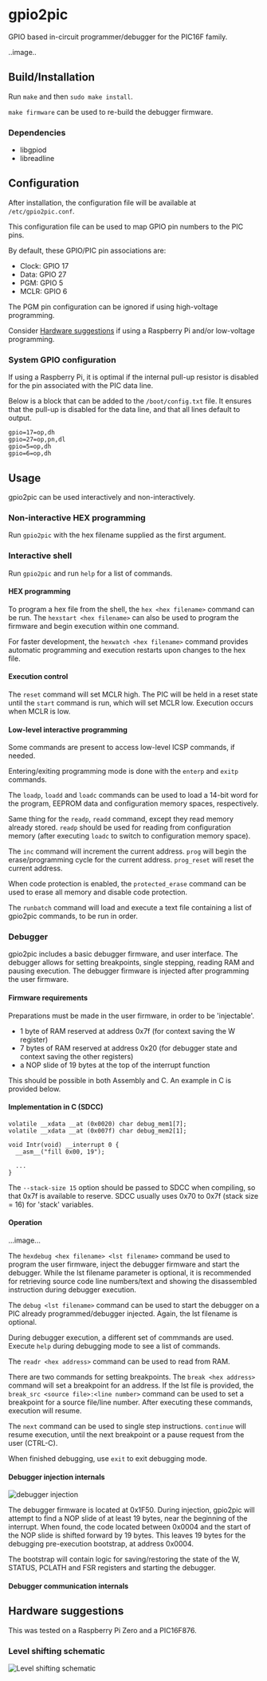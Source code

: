 # gpio2pic

GPIO based in-circuit programmer/debugger for the PIC16F family.


..image..

## Build/Installation

Run `make` and then `sudo make install`.

`make firmware` can be used to re-build the debugger firmware.

### Dependencies
- libgpiod
- libreadline

## Configuration

After installation, the configuration file will be available at `/etc/gpio2pic.conf`.

This configuration file can be used to map GPIO pin numbers to the PIC pins.

By default, these GPIO/PIC pin associations are:
- Clock: GPIO 17
- Data: GPIO 27
- PGM: GPIO 5
- MCLR: GPIO 6

The PGM pin configuration can be ignored if using high-voltage programming.

Consider [Hardware suggestions](#hardware-suggestions) if using a Raspberry Pi and/or low-voltage programming.

### System GPIO configuration

If using a Raspberry Pi, it is optimal if the internal pull-up resistor is disabled for the pin associated with the PIC data line.

Below is a block that can be added to the `/boot/config.txt` file. It ensures that the pull-up is disabled for the data line, and that all lines default to output.

```
gpio=17=op,dh
gpio=27=op,pn,dl
gpio=5=op,dh
gpio=6=op,dh
```

## Usage

gpio2pic can be used interactively and non-interactively.

### Non-interactive HEX programming

Run `gpio2pic` with the hex filename supplied as the first argument.

### Interactive shell

Run `gpio2pic` and run `help` for a list of commands.

#### HEX programming

To program a hex file from the shell, the `hex <hex filename>` command can be run. The `hexstart <hex filename>` can also be used to program the firmware and begin execution within one command. 

For faster development, the `hexwatch <hex filename>` command provides automatic programming and execution restarts upon changes to the hex file.

#### Execution control

The `reset` command will set MCLR high. The PIC will be held in a reset state until the `start` command is run, which will set MCLR low. Execution occurs when MCLR is low.

#### Low-level interactive programming

Some commands are present to access low-level ICSP commands, if needed.

Entering/exiting programming mode is done with the `enterp` and `exitp` commands.

The `loadp`, `loadd` and `loadc` commands can be used to load a 14-bit word for the program, EEPROM data and configuration memory spaces, respectively.

Same thing for the `readp`, `readd` command, except they read memory already stored. `readp` should be used for reading from configuration memory (after executing `loadc` to switch to configuration memory space).

The `inc` command will increment the current address. `prog` will begin the erase/programming cycle for the current address. `prog_reset` will reset the current address.

When code protection is enabled, the `protected_erase` command can be used to erase all memory and disable code protection.

The `runbatch` command will load and execute a text file containing a list of gpio2pic commands, to be run in order.

### Debugger

gpio2pic includes a basic debugger firmware, and user interface. The debugger allows for setting breakpoints, single stepping, reading RAM and pausing execution. The debugger firmware is injected after programming the user firmware.

#### Firmware requirements

Preparations must be made in the user firmware, in order to be 'injectable'.

- 1 byte of RAM reserved at address 0x7f (for context saving the W register)
- 7 bytes of RAM reserved at address 0x20 (for debugger state and context saving the other registers)
- a NOP slide of 19 bytes at the top of the interrupt function

This should be possible in both Assembly and C. An example in C is provided below.

#### Implementation in C (SDCC)

```
volatile __xdata __at (0x0020) char debug_mem1[7];
volatile __xdata __at (0x007f) char debug_mem2[1];

void Intr(void) __interrupt 0 {
  __asm__("fill 0x00, 19");

  ...
}
```

The `--stack-size 15` option should be passed to SDCC when compiling, so that 0x7f is available to reserve. SDCC usually uses 0x70 to 0x7f (stack size = 16) for 'stack' variables.

#### Operation

...image...

The `hexdebug <hex filename> <lst filename>` command be used to program the user firmware, inject the debugger firmware and start the debugger. While the lst filename parameter is optional, it is recommended for retrieving source code line numbers/text and showing the disassembled instruction during debugger execution.

The `debug <lst filename>` command can be used to start the debugger on a PIC already programmed/debugger injected. Again, the lst filename is optional.

During debugger execution, a different set of commmands are used. Execute `help` during debugging mode to see a list of commands.

The `readr <hex address>` command can be used to read from RAM.

There are two commands for setting breakpoints. The `break <hex address>` command will set a breakpoint for an address. If the lst file is provided, the `break_src <source file>:<line number>` command can be used to set a breakpoint for a source file/line number. After executing these commands, execution will resume.

The `next` command can be used to single step instructions. `continue` will resume execution, until the next breakpoint or a pause request from the user (CTRL-C).

When finished debugging, use `exit` to exit debugging mode.

#### Debugger injection internals

![debugger injection](docs/debug_inject.png)

The debugger firmware is located at 0x1F50. During injection, gpio2pic will attempt to find a NOP slide of at least 19 bytes, near the beginning of the interrupt. When found, the code located between 0x0004 and the start of the NOP slide is shifted forward by 19 bytes. This leaves 19 bytes for the debugging pre-execution bootstrap, at address 0x0004.

The bootstrap will contain logic for saving/restoring the state of the W, STATUS, PCLATH and FSR registers and starting the debugger.

#### Debugger communication internals



## Hardware suggestions

This was tested on a Raspberry Pi Zero and a PIC16F876.

### Level shifting schematic

![Level shifting schematic](docs/levelshift/output.svg)